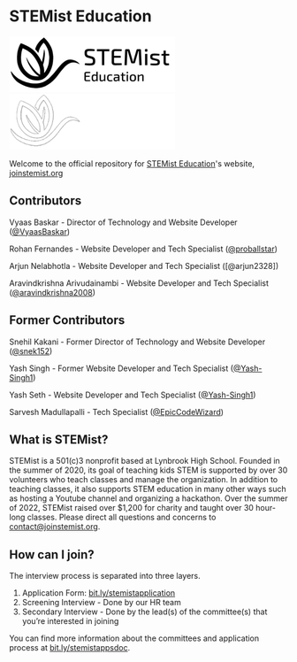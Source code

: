 # STEMist Education

![STEMist Education Logo](https://raw.githubusercontent.com/STEMist-Education/joinstemist.org/development/public/logo-dark.png#gh-light-mode-only)
![STEMist Education Logo](https://raw.githubusercontent.com/STEMist-Education/joinstemist.org/5b40bfee4979a0b7a48f77e0c4b2878ea0256916/public/logo-white.png#gh-dark-mode-only)

Welcome to the official repository for [STEMist Education](https://github.com/STEMist-Education)'s website, [joinstemist.org](https://joinstemist.org)

## Contributors

Vyaas Baskar - Director of Technology and Website Developer ([@VyaasBaskar](https://github.com/VyaasBaskar))

Rohan Fernandes - Website Developer and Tech Specialist ([@proballstar](https://github.com/proballstar))

Arjun Nelabhotla - Website Developer and Tech Specialist ([@arjun2328])

Aravindkrishna Arivudainambi - Website Developer and Tech Specialist ([@aravindkrishna2008](https://github.com/aravindkrishna2008))

## Former Contributors

Snehil Kakani - Former Director of Technology and Website Developer ([@snek152](https://github.com/snek152))

Yash Singh - Former Website Developer and Tech Specialist ([@Yash-Singh1](https://github.com/Yash-Singh1))

Yash Seth - Website Developer and Tech Specialist ([@Yash-Singh1](https://github.com/Yash-Popcorn))

Sarvesh Madullapalli - Tech Specialist ([@EpicCodeWizard](https://github.com/EpicCodeWizard))

## What is STEMist?

STEMist is a 501(c)3 nonprofit based at Lynbrook High School. Founded in the summer of 2020, its goal of teaching kids STEM is supported by over 30 volunteers who teach classes and manage the organization. In addition to teaching classes, it also supports STEM education in many other ways such as hosting a Youtube channel and organizing a hackathon. Over the summer of 2022, STEMist raised over $1,200 for charity and taught over 30 hour-long classes. Please direct all questions and concerns to [contact@joinstemist.org](mailto://contact@joinstemist.org).

## How can I join?

The interview process is separated into three layers.

1. Application Form: [bit.ly/stemistapplication](https://bit.ly/stemistapplication)
2. Screening Interview - Done by our HR team
3. Secondary Interview - Done by the lead(s) of the committee(s) that you’re interested in joining

You can find more information about the committees and application process at [bit.ly/stemistappsdoc](https://bit.ly/stemistappsdoc).

